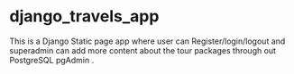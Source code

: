 # django_travels_app
This is a Django Static page app where user can Register/login/logout and superadmin can add more content about the tour packages through out PostgreSQL pgAdmin .
